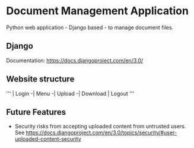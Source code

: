 # Document Management Application
Python web application - Django based - to manage document files.

## Django
Documentation: https://docs.djangoproject.com/en/3.0/

## Website structure
'''
| Login
    -| Menu
    -| Upload
    -| Download
| Logout
'''

## Future Features
- Security risks from accepting uploaded content from untrusted users. See https://docs.djangoproject.com/en/3.0/topics/security/#user-uploaded-content-security
